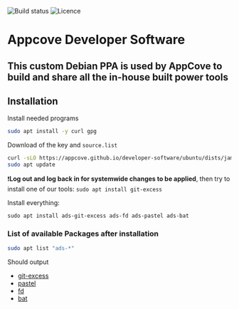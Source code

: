 ![Build status](https://img.shields.io/github/workflow/status/appcove/developer-software/Build%20the%20sources/master?style=for-the-badge)
![Licence](https://img.shields.io/github/license/appcove/developer-software?style=for-the-badge)
# Appcove Developer Software
This custom Debian PPA is used by AppCove to build and share all the in-house built power tools
--

## Installation

Install needed programs
``` bash
sudo apt install -y curl gpg
```

Download of the key and `source.list`
``` bash
curl -sLO https://appcove.github.io/developer-software/ubuntu/dists/jammy/main/binary-amd64/ads-release_1.0.0custom22.04_amd64.deb && sudo dpkg -i ads-release_1.0.0custom22.04_amd64.deb
sudo apt update
```
❗**Log out and log back in for systemwide changes to be applied**, then try to install one of our tools: `sudo apt install git-excess`


Install everything: 
```
sudo apt install ads-git-excess ads-fd ads-pastel ads-bat
```
### List of available Packages after installation

``` bash
sudo apt list "ads-*"
```
Should output
- [git-excess](https://github.com/appcove/git-excess)
- [pastel](https://github.com/sharkdp/pastel)
- [fd](https://github.com/sharkdp/fd)
- [bat](https://github.com/sharkdp/bat)
